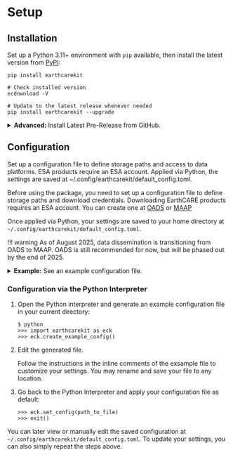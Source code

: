 # Setup

## Installation

Set up a Python 3.11+ environment with `pip` available, then install the latest version from [PyPI](https://pypi.org/project/earthcarekit/):

```shell
pip install earthcarekit

# Check installed version
ecdownload -V

# Update to the latest release whenever needed
pip install earthcarekit --upgrade
```

<details>
<summary><strong>Advanced:</strong> Install Latest Pre-Release from GitHub.</summary>

```shell
pip install -U git+https://github.com/TROPOS-RSD/earthcarekit.git

# Or, install manually from a local clone
pip install .
```
</details>

## Configuration

Set up a configuration file to define storage paths and access to data platforms. ESA products require an ESA account. Applied via Python, the settings are saved at ~/.config/earthcarekit/default_config.toml.

Before using the package, you need to set up a configuration file to define storage paths and download credentials.
Downloading EarthCARE products requires an ESA account.
You can create one at [OADS](https://ec-pdgs-dissemination2.eo.esa.int/oads/access/collection) or [MAAP](https://portal.maap.eo.esa.int/earthcare/)

Once applied via Python, your settings are saved to your home directory at `~/.config/earthcarekit/default_config.toml`.

!!! warning
    As of August 2025, data dissemination is transitioning from OADS to MAAP.
    OADS is still recommended for now, but will be phased out by the end of 2025.

<details>
<summary><strong>Example:</strong> See an example configuration file.</summary>

```toml title="example_config.toml"
[local]
# Set a path to your root EarthCARE data directory,
# where local EarthCARE product files will be searched and downloaded to.
data_directory = ""

# Set a path to your root image directory,
# where saved plots will be put.
image_directory = ""

[download]
# You have 2 options to set your data access rights:
# 1. (recommended) Choose one: "commissioning", "calval" or "open", e.g.:
#         collections = "calval"
# 2. List individual collections, e.g.:
#         collections = [
#             "EarthCAREL1InstChecked",
#             "EarthCAREL2InstChecked",
#             ...
#         ]
collections = "open"

# Set your data dissemination service that will be used for remote data search and download.
# Choose one: "oads" or "maap"
platform = "oads"

# If you've choosen "maap", generate a data access token on EarthCARE MAAP and put it here:
# (see <https://portal.maap.eo.esa.int/earthcare/>)
maap_token = ""

# If you've choosen "oads", give your OADS credencials here:
# (see <https://ec-pdgs-dissemination1.eo.esa.int> and <https://ec-pdgs-dissemination2.eo.esa.int>)
oads_username = "my_username"
oads_password = """my_password"""
```
</details>

### Configuration via the Python Interpreter

1. Open the Python interpreter and generate an example configuration file in your current directory:

    ```shell
    $ python
    >>> import earthcarekit as eck
    >>> eck.create_example_config()
    ```

2. Edit the generated file.
   
    Follow the instructions in the inline comments of the exsample file to customize your settings.
    You may rename and save your file to any location.

3. Go back to the Python Interpreter and apply your configuration file as default:

    ```shell
    >>> eck.set_config(path_to_file)
    >>> exit()
    ```

You can later view or manually edit the saved configuration at `~/.config/earthcarekit/default_config.toml`. To update your settings, you can also simply repeat the steps above.

